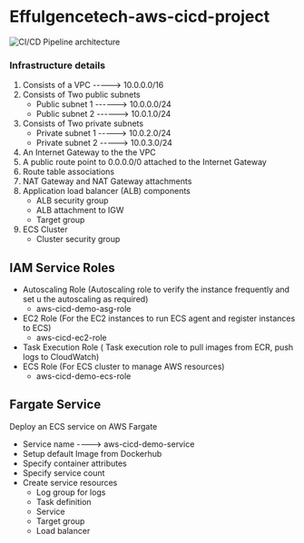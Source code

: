 # Effulgencetech-aws-cicd-project
![CI/CD Pipeline architecture](https://github.com/Michaelgwei86/effulgencetech-aws-cicd/blob/main/effulgencetech-aws-cicd-demo.jpg)

### Infrastructure details
1. Consists of a VPC -----> 10.0.0.0/16
2. Consists of Two public subnets
    - Public subnet 1 ------> 10.0.0.0/24
    - Public subnet 2 ------> 10.0.1.0/24
3. Consists of Two private subnets
    - Private subnet 1 -----> 10.0.2.0/24
    - Private subnet 2 -----> 10.0.3.0/24
4. An Internet Gateway to the the VPC
5. A public route point to 0.0.0.0/0 attached to the Internet Gateway
6. Route table associations
7. NAT Gateway and NAT Gateway attachments
8. Application load balancer (ALB) components
    - ALB security group
    - ALB attachment to IGW
    - Target group
9. ECS Cluster
    - Cluster security group

## IAM Service Roles
- Autoscaling Role (Autoscaling role to verify the instance frequently and set u the autoscaling as required)
    - aws-cicd-demo-asg-role
- EC2 Role (For the EC2 instances to run ECS agent and register instances to ECS)
    - aws-cicd-ec2-role
- Task Execution Role ( Task execution role to pull images from ECR, push logs to CloudWatch)
- ECS Role (For ECS cluster to manage AWS resources)
    - aws-cicd-demo-ecs-role

## Fargate Service 
Deploy an ECS service on  AWS Fargate
- Service name ----> aws-cicd-demo-service
- Setup default Image from Dockerhub
- Specify container attributes
- Specify service count
- Create service resources
    - Log group for logs
    - Task definition
    - Service
    - Target group
    - Load balancer
